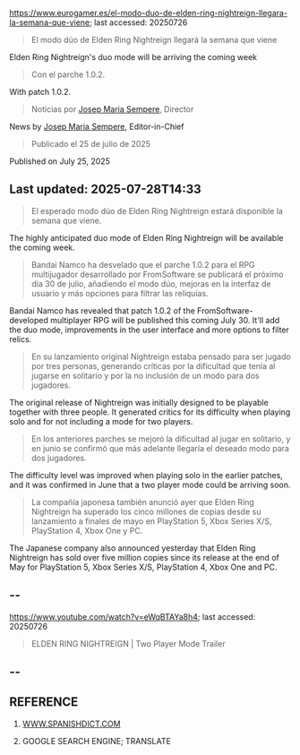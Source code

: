 https://www.eurogamer.es/el-modo-duo-de-elden-ring-nightreign-llegara-la-semana-que-viene; last accessed: 20250726

> El modo dúo de Elden Ring Nightreign llegará la semana que viene

Elden Ring Nightreign's duo mode will be arriving the coming week

> Con el parche 1.0.2.

With patch 1.0.2.

> Noticias por [Josep Maria Sempere](https://www.eurogamer.es/authors/josep-maria-sempere), Director

News by [Josep Maria Sempere](https://www.eurogamer.es/authors/josep-maria-sempere), Editor-in-Chief

> Publicado el 25 de julio de 2025

Published on July 25, 2025

## Last updated: 2025-07-28T14:33

> El esperado modo dúo de Elden Ring Nightreign estará disponible la semana que viene.

The highly anticipated duo mode of Elden Ring Nightreign will be available the coming week.

> Bandai Namco ha desvelado que el parche 1.0.2 para el RPG multijugador desarrollado por FromSoftware se publicará el próximo día 30 de julio, añadiendo el modo dúo, mejoras en la interfaz de usuario y más opciones para filtrar las reliquias.

Bandai Namco has revealed that patch 1.0.2 of the FromSoftware-developed multiplayer RPG will be published this coming July 30. It'll add the duo mode, improvements in the user interface and more options to filter relics.

> En su lanzamiento original Nightreign estaba pensado para ser jugado por tres personas, generando críticas por la dificultad que tenía al jugarse en solitario y por la no inclusión de un modo para dos jugadores.

The original release of Nightreign was initially designed to be playable together with three people. It generated critics for its difficulty when playing solo and for not including a mode for two players.

> En los anteriores parches se mejoró la dificultad al jugar en solitario, y en junio se confirmó que más adelante llegaría el deseado modo para dos jugadores.

The difficulty level was improved when playing solo in the earlier patches, and it was confirmed in June that a two player mode could be arriving soon.

> La compañía japonesa también anunció ayer que Elden Ring Nightreign ha superado los cinco millones de copias desde su lanzamiento a finales de mayo en PlayStation 5, Xbox Series X/S, PlayStation 4, Xbox One y PC. 

The Japanese company also announced yesterday that Elden Ring Nightreign has sold over five million copies since its release at the end of May for PlayStation 5, Xbox Series X/S, PlayStation 4, Xbox One and PC. 

## --

https://www.youtube.com/watch?v=eWqBTAYa8h4; last accessed: 20250726

> ELDEN RING NIGHTREIGN | Two Player Mode Trailer

## --

## REFERENCE

1) [WWW.SPANISHDICT.COM](https://www.spanishdict.com)

2) GOOGLE SEARCH ENGINE; TRANSLATE

